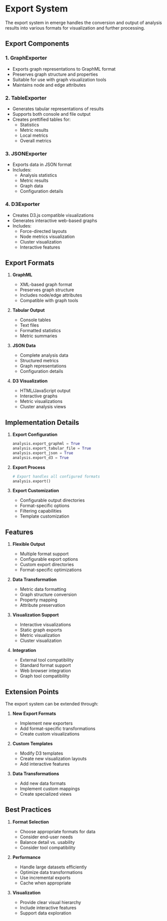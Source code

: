# Export System

The export system in emerge handles the conversion and output of analysis results into various formats for visualization and further processing.

## Export Components

### 1. GraphExporter
- Exports graph representations to GraphML format
- Preserves graph structure and properties
- Suitable for use with graph visualization tools
- Maintains node and edge attributes

### 2. TableExporter
- Generates tabular representations of results
- Supports both console and file output
- Creates prettified tables for:
	- Statistics
	- Metric results
	- Local metrics
	- Overall metrics

### 3. JSONExporter
- Exports data in JSON format
- Includes:
	- Analysis statistics
	- Metric results
	- Graph data
	- Configuration details

### 4. D3Exporter
- Creates D3.js compatible visualizations
- Generates interactive web-based graphs
- Includes:
	- Force-directed layouts
	- Node metrics visualization
	- Cluster visualization
	- Interactive features

## Export Formats

1. **GraphML**
	 - XML-based graph format
	 - Preserves graph structure
	 - Includes node/edge attributes
	 - Compatible with graph tools

2. **Tabular Output**
	 - Console tables
	 - Text files
	 - Formatted statistics
	 - Metric summaries

3. **JSON Data**
	 - Complete analysis data
	 - Structured metrics
	 - Graph representations
	 - Configuration details

4. **D3 Visualization**
	 - HTML/JavaScript output
	 - Interactive graphs
	 - Metric visualizations
	 - Cluster analysis views

## Implementation Details

1. **Export Configuration**
	 ```python
	 analysis.export_graphml = True
	 analysis.export_tabular_file = True
	 analysis.export_json = True
	 analysis.export_d3 = True
	 ```

2. **Export Process**
	 ```python
	 # Export handles all configured formats
	 analysis.export()
	 ```

3. **Export Customization**
	 - Configurable output directories
	 - Format-specific options
	 - Filtering capabilities
	 - Template customization

## Features

1. **Flexible Output**
	 - Multiple format support
	 - Configurable export options
	 - Custom export directories
	 - Format-specific optimizations

2. **Data Transformation**
	 - Metric data formatting
	 - Graph structure conversion
	 - Property mapping
	 - Attribute preservation

3. **Visualization Support**
	 - Interactive visualizations
	 - Static graph exports
	 - Metric visualization
	 - Cluster visualization

4. **Integration**
	 - External tool compatibility
	 - Standard format support
	 - Web browser integration
	 - Graph tool compatibility

## Extension Points

The export system can be extended through:

1. **New Export Formats**
	 - Implement new exporters
	 - Add format-specific transformations
	 - Create custom visualizations

2. **Custom Templates**
	 - Modify D3 templates
	 - Create new visualization layouts
	 - Add interactive features

3. **Data Transformations**
	 - Add new data formats
	 - Implement custom mappings
	 - Create specialized views

## Best Practices

1. **Format Selection**
	 - Choose appropriate formats for data
	 - Consider end-user needs
	 - Balance detail vs. usability
	 - Consider tool compatibility

2. **Performance**
	 - Handle large datasets efficiently
	 - Optimize data transformations
	 - Use incremental exports
	 - Cache when appropriate

3. **Visualization**
	 - Provide clear visual hierarchy
	 - Include interactive features
	 - Support data exploration